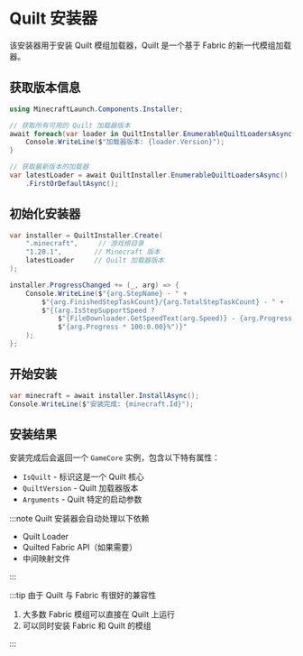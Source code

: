 # Quilt 安装器

该安装器用于安装 Quilt 模组加载器，Quilt 是一个基于 Fabric 的新一代模组加载器。

## 获取版本信息

```csharp
using MinecraftLaunch.Components.Installer;

// 获取所有可用的 Quilt 加载器版本
await foreach(var loader in QuiltInstaller.EnumerableQuiltLoadersAsync()) {
    Console.WriteLine($"加载器版本: {loader.Version}");
}

// 获取最新版本的加载器
var latestLoader = await QuiltInstaller.EnumerableQuiltLoadersAsync()
    .FirstOrDefaultAsync();
```

## 初始化安装器

```csharp
var installer = QuiltInstaller.Create(
    ".minecraft",     // 游戏根目录
    "1.20.1",        // Minecraft 版本
    latestLoader     // Quilt 加载器版本
);

installer.ProgressChanged += (_, arg) => {
    Console.WriteLine($"{arg.StepName} - " +
        $"{arg.FinishedStepTaskCount}/{arg.TotalStepTaskCount} - " +
        $"{(arg.IsStepSupportSpeed ? 
            $"{FileDownloader.GetSpeedText(arg.Speed)} - {arg.Progress * 100:0.00}%" : 
            $"{arg.Progress * 100:0.00}%")}"
    );
};
```

## 开始安装

```csharp
var minecraft = await installer.InstallAsync();
Console.WriteLine($"安装完成: {minecraft.Id}");
```

## 安装结果

安装完成后会返回一个 `GameCore` 实例，包含以下特有属性：

- `IsQuilt` - 标识这是一个 Quilt 核心
- `QuiltVersion` - Quilt 加载器版本
- `Arguments` - Quilt 特定的启动参数

:::note
Quilt 安装器会自动处理以下依赖

- Quilt Loader
- Quilted Fabric API（如果需要）
- 中间映射文件

:::

:::tip
由于 Quilt 与 Fabric 有很好的兼容性

1. 大多数 Fabric 模组可以直接在 Quilt 上运行
2. 可以同时安装 Fabric 和 Quilt 的模组

:::
